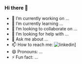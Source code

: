 ### Hi there 👋


- 🔭 I’m currently working on ...
- 🌱 I’m currently learning ...
- 👯 I’m looking to collaborate on ...
- 🤔 I’m looking for help with ...
- 💬 Ask me about ...
- 📫 How to reach me: 
![linkedin]([https://img.shields.io/badge/GitHub-000000?style=for-the-badge&logo=GitHub&logoColor=white)]
- 😄 Pronouns: ...
- ⚡ Fun fact: ...
